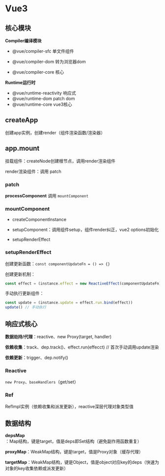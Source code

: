 # Vue3

## 核心模块

**Compiler编译模块**

- @vue/compiler-sfc 单文件组件

- @vue/compiler-dom 转为浏览器dom

- @vue/compiler-core 核心

**Runtime运行时**

- @vue/runtime-reactivity 响应式
- @vue/runtime-dom patch dom
- @vue/runtime-core vue3核心

## createApp

创建app实例，创建render（组件渲染函数/渲染器）

## app.mount

挂载组件：createNode创建根节点，调用render渲染组件

render渲染组件：调用 patch

### patch

**processComponent** 调用 `mountComponent`

### mountComponent

- createComponentInstance

- setupComponent：调用组件setup，组件render纠正，vue2 options初始化

- setupRenderEffect

### setupRenderEffect

创建更新函数：`const componentUpdateFn = () => {}`

创建更新机制：

```ts
const effect = (instance.effect = new ReactiveEffect(componentUpdateFn))
```

手动执行更新组件：

```ts
const update = (instance.update = effect.run.bind(effect))
update() // 手动执行
```

## 响应式核心

**数据劫持/代理**：reactive、new Proxy(target, handler)

**依赖收集**：track、dep.track()、effect.run(effecct) // 首次手动调用update渲染 

**依赖更新**：trigger、dep.notify()

### Reactive

`new Proxy`、`baseHandlers`（get/set）

### Ref

RefImpl实例（依赖收集和派发更新），reactive深层代理对象类型值

## 数据结构

**depsMap**：Map结构，键是target，值是deps即Set结构（避免副作用函数重复）

**proxyMap**：WeakMap结构，键是target，值是Proxy对象（缓存代理）

**targetMap**：WeakMap结构，键是Object，值是object对应key的deps（快速为对象的key收集依赖或派发更新）
